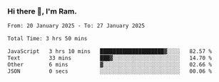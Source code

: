 ### Hi there 👋, I'm Ram.

<!--START_SECTION:waka-->

```txt
From: 20 January 2025 - To: 27 January 2025

Total Time: 3 hrs 50 mins

JavaScript   3 hrs 10 mins   ████████████████████▓░░░░   82.57 %
Text         33 mins         ███▓░░░░░░░░░░░░░░░░░░░░░   14.70 %
Other        6 mins          ▓░░░░░░░░░░░░░░░░░░░░░░░░   02.66 %
JSON         0 secs          ░░░░░░░░░░░░░░░░░░░░░░░░░   00.06 %
```

<!--END_SECTION:waka-->
